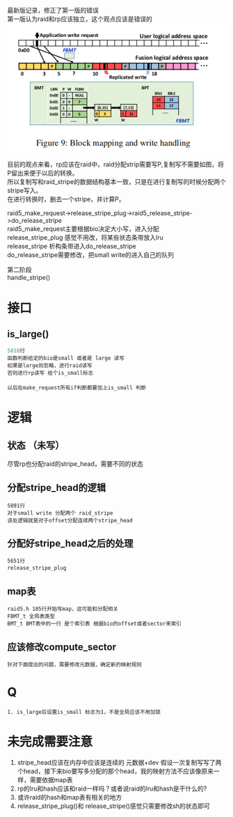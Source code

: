 最新版记录，修正了第一版的错误<br>
第一版认为raid和rp应该独立，这个观点应该是错误的
<br>
<img src="pic/simple_ex.png">
<br>
目前的观点来看，rp应该在raid中，raid分配strip需要写P,复制写不需要如图，将P留出来便于以后的转换。
<br>所以复制写和raid_stripe的数据结构基本一致，只是在进行复制写的时候分配两个stripe写入。
<br>在进行转换时，删去一个stripe，并计算P。


raid5_make_request->release_stripe_plug->raid5_release_stripe->do_release_stripe
<br> raid5_make_request主要根据bio决定大小写，进入分配
<br> release_stripe_plug 感觉不用改，将某些状态条带放入lru
<br> release_stripe 析构条带进入do_release_stripe
<br> do_release_stripe需要修改，把small write的进入自己的队列<br>

第二阶段
<br>handle_stripe()

# 接口
## is_large()
```c
5818行
函数判断给定的bio是small 或者是 large 读写
如果是large则忽略，进行raid读写
否则进行rp读写 给个is_small标志

以后在make_request所有if判断都要加上is_small 判断
```

## 


# 逻辑

## 状态 （未写）
尽管rp也分配raid的stripe_head，需要不同的状态

## 分配stripe_head的逻辑
```
5891行 
对于small write 分配两个 raid_stripe
该处逻辑就是对于offset分配连续两个stripe_head
```
## 分配好stripe_head之后的处理
```
5651行
release_stripe_plug
```
## map表    
```
raid5.h 185行开始写map，这可能和分配相关
FBMT_t 全局表类型
BMT_t BMT表中的一行 是个索引表 根据bio的offset或者sector来索引
```

## 应该修改compute_sector
```
针对下面提出的问题，需要修改元数据，确定新的映射规则
```

# Q
```
1. is_large后设置is_small 标志为1，不是全局应该不用加锁
```


# 未完成需要注意

1. stripe_head应该在内存中应该是连续的 元数据+dev 假设一次复制写写了两个head，接下来bio要写多分配的那个head，我的映射方法不应该像原来一样，需要依据map表
2. rp的lru和hash应该和raid一样吗？或者说raid的lru和hash是干什么的?
3. 或许raid的hash和map表有相关的地方
4. release_stripe_plug()和 release_stripe()感觉只需要修改sh的状态即可